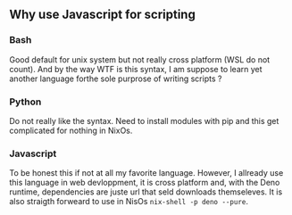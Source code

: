 ## Why use Javascript for scripting

### Bash

Good default for unix system but not really cross platform (WSL do not count). And by the way WTF is this syntax, I am suppose to learn yet another language forthe sole purprose of writing scripts ?

### Python

Do not really like the syntax. Need to install modules with pip and this get complicated for nothing in NixOs.

### Javascript

To be honest this if not at all my favorite language. However, I allready use this language in web devloppment, it is cross platform and, with the Deno runtime, dependencies are juste url that seld downloads themseleves. It is also straigth forweard to use in NisOs `nix-shell -p deno --pure`.

